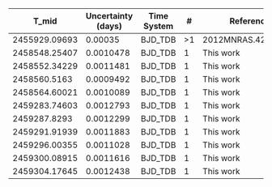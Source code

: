 |T_mid        |Uncertainty (days)|Time System|#  |Reference                             |
|-------------|------------------|-----------|---|--------------------------------------|
|2455929.09693|0.00035           |BJD_TDB    |>1 |2012MNRAS.426..739H                   |
|2458548.25407|0.0010478         |BJD_TDB    |1  |This work                             |
|2458552.34229|0.0011481         |BJD_TDB    |1  |This work                             |
|2458560.5163 |0.0009492         |BJD_TDB    |1  |This work                             |
|2458564.60021|0.0010089         |BJD_TDB    |1  |This work                             |
|2459283.74603|0.0012793         |BJD_TDB    |1  |This work                             |
|2459287.8293 |0.0012299         |BJD_TDB    |1  |This work                             |
|2459291.91939|0.0011883         |BJD_TDB    |1  |This work                             |
|2459296.00355|0.0011028         |BJD_TDB    |1  |This work                             |
|2459300.08915|0.0011616         |BJD_TDB    |1  |This work                             |
|2459304.17645|0.0012438         |BJD_TDB    |1  |This work                             |
